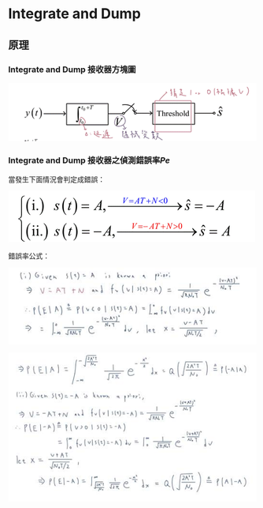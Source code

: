 # Integrate and Dump

## 原理

### Integrate and Dump 接收器方塊圖

![img](img/clip_image002.gif)

### Integrate and Dump 接收器之偵測錯誤率$Pe$

當發生下面情況會判定成錯誤：

![img](img/clip_image002-1734101144843-2.gif)

錯誤率公式：

![img](img/clip_image002.jpg)

![img](img/clip_image002-1734101190910-5.jpg)





